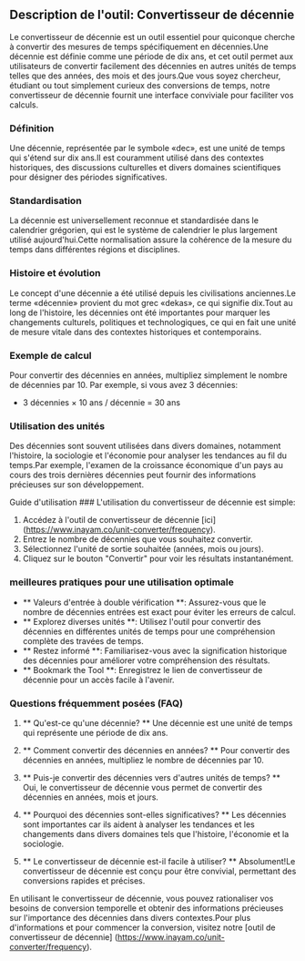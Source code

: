 ## Description de l'outil: Convertisseur de décennie

Le convertisseur de décennie est un outil essentiel pour quiconque cherche à convertir des mesures de temps spécifiquement en décennies.Une décennie est définie comme une période de dix ans, et cet outil permet aux utilisateurs de convertir facilement des décennies en autres unités de temps telles que des années, des mois et des jours.Que vous soyez chercheur, étudiant ou tout simplement curieux des conversions de temps, notre convertisseur de décennie fournit une interface conviviale pour faciliter vos calculs.

### Définition
Une décennie, représentée par le symbole «dec», est une unité de temps qui s'étend sur dix ans.Il est couramment utilisé dans des contextes historiques, des discussions culturelles et divers domaines scientifiques pour désigner des périodes significatives.

### Standardisation
La décennie est universellement reconnue et standardisée dans le calendrier grégorien, qui est le système de calendrier le plus largement utilisé aujourd'hui.Cette normalisation assure la cohérence de la mesure du temps dans différentes régions et disciplines.

### Histoire et évolution
Le concept d'une décennie a été utilisé depuis les civilisations anciennes.Le terme «décennie» provient du mot grec «dekas», ce qui signifie dix.Tout au long de l'histoire, les décennies ont été importantes pour marquer les changements culturels, politiques et technologiques, ce qui en fait une unité de mesure vitale dans des contextes historiques et contemporains.

### Exemple de calcul
Pour convertir des décennies en années, multipliez simplement le nombre de décennies par 10. Par exemple, si vous avez 3 décennies:
- 3 décennies × 10 ans / décennie = 30 ans

### Utilisation des unités
Des décennies sont souvent utilisées dans divers domaines, notamment l'histoire, la sociologie et l'économie pour analyser les tendances au fil du temps.Par exemple, l'examen de la croissance économique d'un pays au cours des trois dernières décennies peut fournir des informations précieuses sur son développement.

Guide d'utilisation ###
L'utilisation du convertisseur de décennie est simple:
1. Accédez à l'outil de convertisseur de décennie [ici] (https://www.inayam.co/unit-converter/frequency).
2. Entrez le nombre de décennies que vous souhaitez convertir.
3. Sélectionnez l'unité de sortie souhaitée (années, mois ou jours).
4. Cliquez sur le bouton "Convertir" pour voir les résultats instantanément.

### meilleures pratiques pour une utilisation optimale
- ** Valeurs d'entrée à double vérification **: Assurez-vous que le nombre de décennies entrées est exact pour éviter les erreurs de calcul.
- ** Explorez diverses unités **: Utilisez l'outil pour convertir des décennies en différentes unités de temps pour une compréhension complète des travées de temps.
- ** Restez informé **: Familiarisez-vous avec la signification historique des décennies pour améliorer votre compréhension des résultats.
- ** Bookmark the Tool **: Enregistrez le lien de convertisseur de décennie pour un accès facile à l'avenir.

### Questions fréquemment posées (FAQ)

1. ** Qu'est-ce qu'une décennie? **
Une décennie est une unité de temps qui représente une période de dix ans.

2. ** Comment convertir des décennies en années? **
Pour convertir des décennies en années, multipliez le nombre de décennies par 10.

3. ** Puis-je convertir des décennies vers d'autres unités de temps? **
Oui, le convertisseur de décennie vous permet de convertir des décennies en années, mois et jours.

4. ** Pourquoi des décennies sont-elles significatives? **
Les décennies sont importantes car ils aident à analyser les tendances et les changements dans divers domaines tels que l'histoire, l'économie et la sociologie.

5. ** Le convertisseur de décennie est-il facile à utiliser? **
Absolument!Le convertisseur de décennie est conçu pour être convivial, permettant des conversions rapides et précises.

En utilisant le convertisseur de décennie, vous pouvez rationaliser vos besoins de conversion temporelle et obtenir des informations précieuses sur l'importance des décennies dans divers contextes.Pour plus d'informations et pour commencer la conversion, visitez notre [outil de convertisseur de décennie] (https://www.inayam.co/unit-converter/frequency).